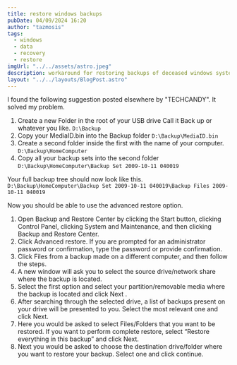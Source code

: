 ```yaml
---
title: restore windows backups
pubDate: 04/09/2024 16:20
author: "tazmosis"
tags:
  - windows
  - data
  - recovery
  - restore
imgUrl: "../../assets/astro.jpeg"
description: workaround for restoring backups of deceased windows systems.
layout: "../../layouts/BlogPost.astro"
---
```


I found the following suggestion posted elsewhere by "TECHCANDY". It solved my problem.

1. Create a new Folder in the root of your USB drive Call it Back up or whatever you like.
   `D:\Backup`
2. Copy your MediaID.bin into the Backup folder `D:\Backup\MediaID.bin`
3. Create a second folder inside the first with the name of your computer. `D:\Backup\HomeComputer`
4. Copy all your backup sets into the second folder `D:\Backup\HomeComputer\Backup Set 2009-10-11 040019`

Your full backup tree should now look like this. `D:\Backup\HomeComputer\Backup Set 2009-10-11 040019\Backup Files 2009-10-11 040019`

Now you should be able to use the advanced restore option.

1. Open Backup and Restore Center by clicking the Start button, clicking Control Panel, clicking System and Maintenance, and then clicking Backup and Restore Center.
2. Click Advanced restore. If you are prompted for an administrator password or confirmation, type the password or provide confirmation.
3. Click Files from a backup made on a different computer, and then follow the steps.
4. A new window will ask you to select the source drive/network share where the backup is located.
5. Select the first option and select your partition/removable media where the backup is located and click Next .
6. After searching through the selected drive, a list of backups present on your drive will be presented to you. Select the most relevant one and click Next.
7. Here you would be asked to select Files/Folders that you want to be restored. If you want to perform complete restore, select “Restore everything in this backup” and click Next.
8. Next you would be asked to choose the destination drive/folder where you want to restore your backup. Select one and click continue.
